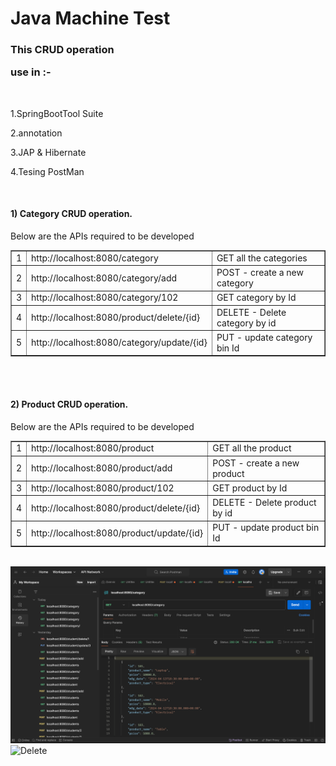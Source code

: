 
<!DOCTYPE html>
<html lang="en">
<head>
    <meta charset="UTF-8">
    <meta name="viewport" content="width=device-width, initial-scale=1.0">
</head>
<body>
<H1>Java Machine Test</H1>
<H3>This CRUD operation <p>use in :-</p> </H3>
</br>
<p>1.SpringBootTool Suite</p>
<p>2.annotation</p>
<p>3.JAP & Hibernate</p>
<p>4.Tesing PostMan</p>
</br>
<h4>1) Category CRUD operation.</h4>
    <p>Below are the APIs required to be developed </p>
 <table border="1"> 
        <tr> 
            <td>1</td> 
            <td>http://localhost:8080/category</td> 
            <td>GET all the categories</td> 
        </tr>
        <tr> 
            <td>2</td> 
            <td>http://localhost:8080/category/add </td> 
            <td>POST - create a new category</td> 
        </tr> 
        <tr> 
            <td>3</td> 
            <td>http://localhost:8080/category/102</td> 
            <td>GET category by Id</td> 
        </tr> 
     <tr> 
            <td>4</td> 
            <td> http://localhost:8080/product/delete/{id} </td> 
            <td>DELETE - Delete category by id</td> 
        </tr> 
        <tr> 
            <td>5</td> 
            <td>http://localhost:8080/category/update/{id}   </td> 
            <td>PUT - update category bin Id</td> 
        </tr> 
    </table> 

</br>
</br>
<h4>2) Product CRUD operation.</h4>
    <p>Below are the APIs required to be developed </p>
 <table border="1"> 
        <tr> 
            <td>1</td> 
            <td>http://localhost:8080/product</td> 
            <td>GET all the product</td> 
        </tr>
        <tr> 
            <td>2</td> 
            <td>http://localhost:8080/product/add </td> 
            <td>POST - create a new product</td> 
        </tr> 
        <tr> 
            <td>3</td> 
            <td>http://localhost:8080/product/102</td> 
            <td>GET product by Id</td> 
        </tr> 
     <tr> 
            <td>4</td> 
            <td> http://localhost:8080/product/delete/{id} </td> 
            <td>DELETE - Delete product by id</td> 
        </tr> 
        <tr> 
            <td>5</td> 
            <td>http://localhost:8080/product/update/{id}   </td> 
            <td>PUT - update product bin Id</td> 
        </tr> 
    </table> 
    </br>
</li>
<img src="All.png" alt="All">
<img src="Delete.png" alt="Delete">


    
</body>
</html>







